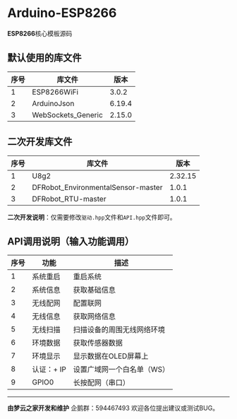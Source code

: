 # Arduino-ESP8266

 **ESP8266**核心模板源码


## 默认使用的库文件

| 序号 | 库文件             | 版本   |
| ---- | ------------------ | ------ |
| 1    | ESP8266WiFi        | 3.0.2  |
| 2    | ArduinoJson        | 6.19.4 |
| 3    | WebSockets_Generic | 2.15.0 |



## 二次开发库文件

| 序号 | 库文件                             | 版本    |
| ---- | ---------------------------------- | ------- |
| 1    | U8g2                               | 2.32.15 |
| 2    | DFRobot_EnvironmentalSensor-master | 1.0.1   |
| 3    | DFRobot_RTU-master                 | 1.0.1   |

**二次开发说明**：仅需要修改`驱动.hpp`文件和`API.hpp`文件即可。



## API调用说明（输入功能调用）

| 序号 | 功能       | 描述                       |
| ---- | ---------- | -------------------------- |
| 1    | 系统重启   | 重启系统                   |
| 2    | 系统信息   | 获取基础信息               |
| 3    | 无线配网   | 配置联网                   |
| 4    | 无线信息   | 获取网络信息               |
| 5    | 无线扫描   | 扫描设备的周围无线网络环境 |
| 6    | 环境数据   | 获取传感器数据             |
| 7    | 环境显示   | 显示数据在OLED屏幕上       |
| 8    | 认证：+ IP | 设置广域网一个白名单（WS） |
| 9    | GPIO0      | 长按配网（串口）           |



---

**由梦云之家开发和维护**
企鹅群：594467493
欢迎各位提出建议或测试BUG。
